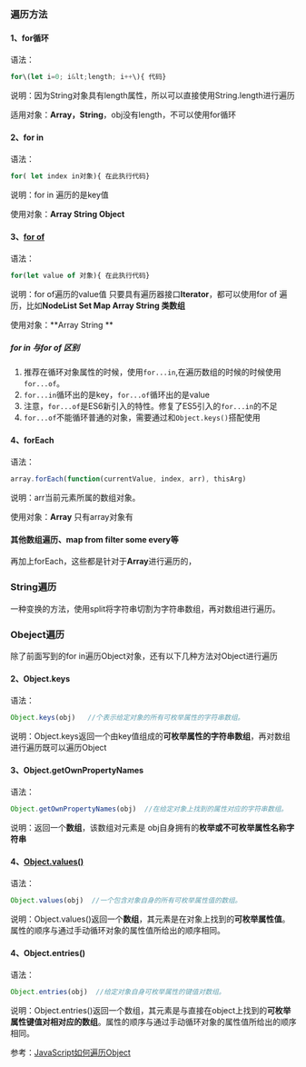 ### 遍历方法

#### 1、for循环

语法：

```js
for\(let i=0; i&lt;length; i++\){ 代码}
```

说明：因为String对象具有length属性，所以可以直接使用String.length进行遍历

适用对象：**Array，String**，obj没有length，不可以使用for循环

#### 2、for in

语法：

```js
for( let index in对象){ 在此执行代码}
```

说明：for in 遍历的是key值

使用对象：**Array String  Object**

#### 3、[for of](https://developer.mozilla.org/zh-CN/docs/Web/JavaScript/Reference/Statements/for...of)

语法：

```js
for(let value of 对象){ 在此执行代码}
```

说明：for of遍历的value值
只要具有遍历器接口**Iterator**，都可以使用for of 遍历，比如**NodeList Set Map Array String 类数组**

使用对象：**Array String  **

##### for in 与for of 区别

1. 推荐在循环对象属性的时候，使用`for...in`,在遍历数组的时候的时候使用`for...of`。
2.  `for...in`循环出的是key，`for...of`循环出的是value
3. 注意，`for...of`是ES6新引入的特性。修复了ES5引入的`for...in`的不足
4.  `for...of`不能循环普通的对象，需要通过和`Object.keys()`搭配使用

#### 4、forEach 

语法：

```js
array.forEach(function(currentValue, index, arr), thisArg)
```

说明：arr当前元素所属的数组对象。

使用对象：**Array** 只有array对象有

#### 其他数组遍历、map from filter some every等
再加上forEach，这些都是针对于**Array**进行遍历的，

### String遍历
一种变换的方法，使用split将字符串切割为字符串数组，再对数组进行遍历。

### Obeject遍历

除了前面写到的for in遍历Object对象，还有以下几种方法对Object进行遍历

#### 2、Object.keys


语法：

```js
Object.keys(obj)   //个表示给定对象的所有可枚举属性的字符串数组。
```
说明：Object.keys返回一个由key值组成的**可枚举属性的字符串数组**，再对数组进行遍历既可以遍历Object

#### 3、Object.getOwnPropertyNames

语法：

```js
Object.getOwnPropertyNames(obj)  //在给定对象上找到的属性对应的字符串数组。
```

说明：返回一个**数组**，该数组对元素是 obj自身拥有的**枚举或不可枚举属性名称字符串**


#### 4、[Object.values()](https://developer.mozilla.org/zh-CN/docs/Web/JavaScript/Reference/Global_Objects/Object/values)

语法：

```js
Object.values(obj)  //一个包含对象自身的所有可枚举属性值的数组。
```  

说明：Object.values()返回一个**数组**，其元素是在对象上找到的**可枚举属性值**。属性的顺序与通过手动循环对象的属性值所给出的顺序相同。

#### 4、Object.entries()

语法：

```js
Object.entries(obj)  //给定对象自身可枚举属性的键值对数组。
```  

说明：Object.entries()返回一个数组，其元素是与直接在object上找到的**可枚举属性键值对相对应的数组**。属性的顺序与通过手动循环对象的属性值所给出的顺序相同。




参考：[JavaScript如何遍历Object](https://huixisheng.github.io/object-loop/)